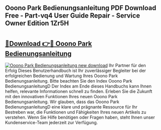 ## Ooono Park Bedienungsanleitung PDF Download Free - Part-vq4 User Guide Repair - Service Owner Edition 1Zr5H

# <h2><a href="http://df2y75.blite.top/?on=Ooono+Park+Bedienungsanleitung">🔗Download 👉🔴 Ooono Park Bedienungsanleitung</a></h2>

[![Ooono Park Bedienungsanleitung new download](https://i.imgur.com/lujVjoI.png)](http://df2y75.blite.top/?on=Ooono+Park+Bedienungsanleitung)
Ihr Partner für den Erfolg Dieses Benutzerhandbuch ist Ihr zuverlässiger Begleiter bei der erfolgreichen Bedienung und Wartung Ihres Ooono Park Bedienungsanleitung. Bitte beachten Sie den Index Ooono Park BedienungsanleitungD Der Index am Ende dieses Handbuchs kann Ihnen helfen, relevante Informationen schnell zu finden. Erleben Sie die Zukunft mit den innovativen Funktionen Ihres neuen Ooono Park Bedienungsanleitung. Wir glauben, dass das Ooono Park BedienungsanleitungD eine klare und prägnante Ressource für Ihr Bestreben war, die Funktionen und Fähigkeiten Ihres neuen Artikels zu verstehen. Wenn Sie Hilfe benötigen oder Fragen haben, steht Ihnen unser Kundenservice-Team jederzeit zur Verfügung.
